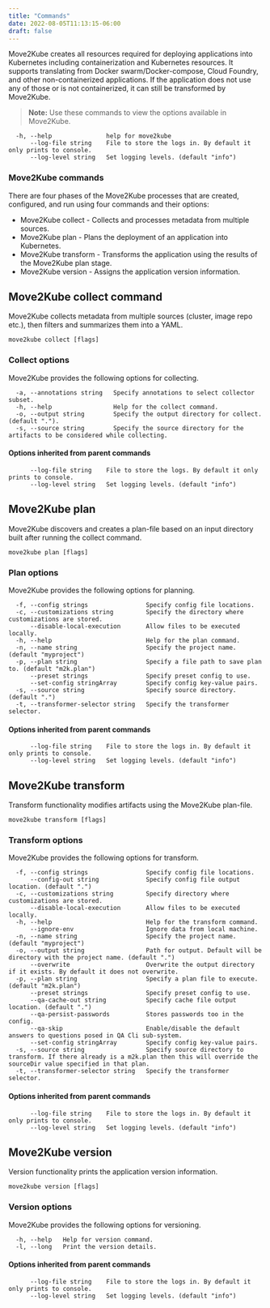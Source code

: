 ```yaml
---
title: "Commands"
date: 2022-08-05T11:13:15-06:00
draft: false
---
```

Move2Kube creates all resources required for deploying applications into Kubernetes including containerization and Kubernetes resources. It supports translating from Docker swarm/Docker-compose, Cloud Foundry, and other non-containerized applications. If the application does not use any of those or is not containerized, it can still be transformed by Move2Kube.

> **Note:** Use these commands to view the options available in Move2Kube.
```
  -h, --help               help for move2kube
      --log-file string    File to store the logs in. By default it only prints to console.
      --log-level string   Set logging levels. (default "info")
```

### Move2Kube commands
There are four phases of the Move2Kube processes that are created, configured, and run using four commands and their options:
* Move2Kube collect - Collects and processes metadata from multiple sources.
* Move2Kube plan - Plans the deployment of an application into Kubernetes.
* Move2Kube transform - Transforms the application using the results of the Move2Kube plan stage.
* Move2Kube version - Assigns the application version information.

## Move2Kube collect command
Move2Kube collects metadata from multiple sources (cluster, image repo etc.), then filters and summarizes them into a YAML.
```
move2kube collect [flags]
```

### Collect options
Move2Kube provides the following options for collecting.
```
  -a, --annotations string   Specify annotations to select collector subset.
  -h, --help                 Help for the collect command.
  -o, --output string        Specify the output directory for collect. (default ".").
  -s, --source string        Specify the source directory for the artifacts to be considered while collecting.
```

#### Options inherited from parent commands
```
      --log-file string    File to store the logs. By default it only prints to console.
      --log-level string   Set logging levels. (default "info")
```

## Move2Kube plan
Move2Kube discovers and creates a plan-file based on an input directory built after running the collect command.
```
move2kube plan [flags]
```

### Plan options
Move2Kube provides the following options for planning.
```
  -f, --config strings                Specify config file locations.
  -c, --customizations string         Specify the directory where customizations are stored.
      --disable-local-execution       Allow files to be executed locally.
  -h, --help                          Help for the plan command.
  -n, --name string                   Specify the project name. (default "myproject")
  -p, --plan string                   Specify a file path to save plan to. (default "m2k.plan")
      --preset strings                Specify preset config to use.
      --set-config stringArray        Specify config key-value pairs.
  -s, --source string                 Specify source directory. (default ".")
  -t, --transformer-selector string   Specify the transformer selector.
```

#### Options inherited from parent commands
```
      --log-file string    File to store the logs in. By default it only prints to console.
      --log-level string   Set logging levels. (default "info")
```

## Move2Kube transform
Transform functionality modifies artifacts using the Move2Kube plan-file.
```
move2kube transform [flags]
```

### Transform options
Move2Kube provides the following options for transform.
```
  -f, --config strings                Specify config file locations.
      --config-out string             Specify config file output location. (default ".")
  -c, --customizations string         Specify directory where customizations are stored.
      --disable-local-execution       Allow files to be executed locally.
  -h, --help                          Help for the transform command.
      --ignore-env                    Ignore data from local machine.
  -n, --name string                   Specify the project name. (default "myproject")
  -o, --output string                 Path for output. Default will be directory with the project name. (default ".")
      --overwrite                     Overwrite the output directory if it exists. By default it does not overwrite.
  -p, --plan string                   Specify a plan file to execute. (default "m2k.plan")
      --preset strings                Specify preset config to use.
      --qa-cache-out string           Specify cache file output location. (default ".")
      --qa-persist-passwords          Stores passwords too in the config.
      --qa-skip                       Enable/disable the default answers to questions posed in QA Cli sub-system.
      --set-config stringArray        Specify config key-value pairs.
  -s, --source string                 Specify source directory to transform. If there already is a m2k.plan then this will override the sourceDir value specified in that plan.
  -t, --transformer-selector string   Specify the transformer selector.
```

#### Options inherited from parent commands
```
      --log-file string    File to store the logs in. By default it only prints to console.
      --log-level string   Set logging levels. (default "info")
```

## Move2Kube version
Version functionality prints the application version information.
```
move2kube version [flags]
```

### Version options
Move2Kube provides the following options for versioning.
```
  -h, --help   Help for version command.
  -l, --long   Print the version details.
```

#### Options inherited from parent commands
```
      --log-file string    File to store the logs in. By default it only prints to console.
      --log-level string   Set logging levels. (default "info")
```
